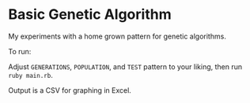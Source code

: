 Basic Genetic Algorithm
=======================

My experiments with a home grown pattern for genetic algorithms.

To run:

Adjust ``GENERATIONS``, ``POPULATION``, and ``TEST`` pattern to your liking, then run ``ruby main.rb``.

Output is a CSV for graphing in Excel.
